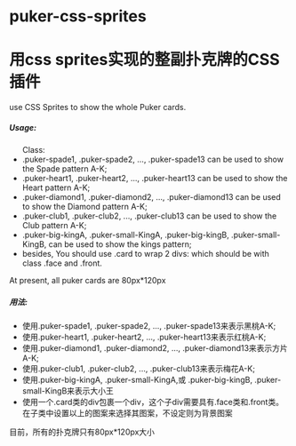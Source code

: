 # puker-css-sprites
<h1>用css sprites实现的整副扑克牌的CSS插件</h1>

use CSS Sprites to show the whole Puker cards.

<h5>Usage:</h5>
<ul>
Class:
<li>.puker-spade1, .puker-spade2, ..., .puker-spade13 can be used to show the Spade pattern A-K;</li>
<li>.puker-heart1, .puker-heart2, ..., .puker-heart13 can be used to show the Heart pattern A-K;</li>
<li>.puker-diamond1, .puker-diamond2, ..., .puker-diamond13 can be used to show the Diamond pattern A-K;</li>
<li>.puker-club1, .puker-club2, ..., .puker-club13 can be used to show the Club pattern A-K;</li></li>
<li>.puker-big-kingA, .puker-small-KingA, .puker-big-kingB, .puker-small-KingB, can be used to show the kings pattern;</li></li>
<li>besides, 
You should use .card to wrap 2 divs: which should be with class .face and .front.</li>
</ul>
At present, all puker cards are 80px*120px


<h5>用法:</h5>
<ul>
<li>使用.puker-spade1, .puker-spade2, ..., .puker-spade13来表示黑桃A-K;</li>
<li>使用.puker-heart1, .puker-heart2, ..., .puker-heart13来表示红桃A-K;</li>
<li>使用.puker-diamond1, .puker-diamond2, ..., .puker-diamond13来表示方片A-K;</li>
<li>使用.puker-club1, .puker-club2, ..., .puker-club13来表示梅花A-K;</li></li>
<li>使用.puker-big-kingA, .puker-small-KingA,或 .puker-big-kingB, .puker-small-KingB来表示大小王</li></li>
<li>使用一个.card类的div包裹一个div，这个子div需要具有.face类和.front类。在子类中设置以上的图案来选择其图案，不设定则为背景图案</li>
</ul>
目前，所有的扑克牌只有80px*120px大小

